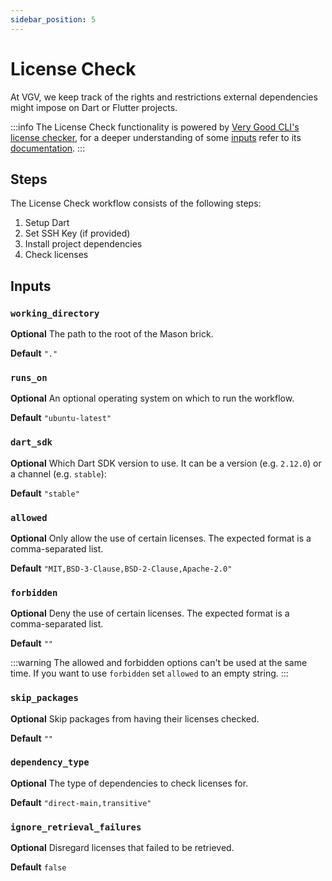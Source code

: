 ```yaml
---
sidebar_position: 5
---
```


# License Check

At VGV, we keep track of the rights and restrictions external dependencies might impose on Dart or Flutter projects.

:::info
The License Check functionality is powered by [Very Good CLI's license checker](https://cli.vgv.dev/docs/commands/check_licenses), for a deeper understanding of some [inputs](#inputs) refer to its [documentation](https://cli.vgv.dev/docs/commands/check_licenses).
:::

## Steps

The License Check workflow consists of the following steps:

1. Setup Dart
2. Set SSH Key (if provided)
3. Install project dependencies
4. Check licenses

## Inputs

### `working_directory`

**Optional** The path to the root of the Mason brick.

**Default** `"."`

### `runs_on`

**Optional** An optional operating system on which to run the workflow.

**Default** `"ubuntu-latest"`

### `dart_sdk`

**Optional** Which Dart SDK version to use. It can be a version (e.g. `2.12.0`) or a channel (e.g. `stable`):

**Default** `"stable"`

### `allowed`

**Optional** Only allow the use of certain licenses. The expected format is a comma-separated list.

**Default** `"MIT,BSD-3-Clause,BSD-2-Clause,Apache-2.0"`

### `forbidden`

**Optional** Deny the use of certain licenses. The expected format is a comma-separated list.

**Default** `""`

:::warning
The allowed and forbidden options can't be used at the same time. If you want to use `forbidden` set `allowed` to an empty string.
:::

### `skip_packages`

**Optional** Skip packages from having their licenses checked.

**Default** `""`

### `dependency_type`

**Optional** The type of dependencies to check licenses for.

**Default** `"direct-main,transitive"`

### `ignore_retrieval_failures`

**Optional** Disregard licenses that failed to be retrieved.

**Default** `false`
